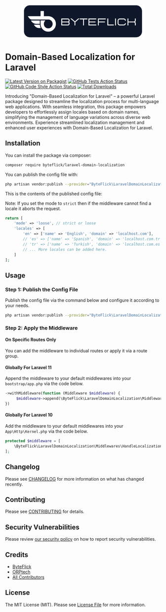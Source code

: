 <p align="center"><img src="https://github.com/ByteFlick/.github/blob/main/profile/btye-flick-logo.png?raw=true" width="400"></p>

# Domain-Based Localization for Laravel

[![Latest Version on Packagist](https://img.shields.io/packagist/v/byteflick/laravel-domain-localization.svg?style=flat-square)](https://packagist.org/packages/byteflick/laravel-domain-localization)
[![GitHub Tests Action Status](https://img.shields.io/github/actions/workflow/status/byteflick/laravel-domain-localization/run-tests.yml?branch=main&label=tests&style=flat-square)](https://github.com/byteflick/laravel-domain-localization/actions?query=workflow%3Arun-tests+branch%3Amain)
[![GitHub Code Style Action Status](https://img.shields.io/github/actions/workflow/status/byteflick/laravel-domain-localization/fix-php-code-style-issues.yml?branch=main&label=code%20style&style=flat-square)](https://github.com/byteflick/laravel-domain-localization/actions?query=workflow%3A"Fix+PHP+code+style+issues"+branch%3Amain)
[![Total Downloads](https://img.shields.io/packagist/dt/byteflick/laravel-domain-localization.svg?style=flat-square)](https://packagist.org/packages/byteflick/laravel-domain-localization)

Introducing "Domain-Based Localization for Laravel" – a powerful Laravel package designed to streamline the localization
process for multi-language web applications. With seamless integration, this package empowers developers to effortlessly
assign locales based on domain names, simplifying the management of language variations across diverse web environments.
Experience streamlined localization management and enhanced user experiences with Domain-Based Localization for Laravel.

## Installation

You can install the package via composer:

```bash
composer require byteflick/laravel-domain-localization
```

You can publish the config file with:

```bash
php artisan vendor:publish --provider="ByteFlick\LaravelDomainLocalization\LaravelDomainLocalizationServiceProvider"
```

This is the contents of the published config file:

Note: If you set the mode to `strict` then if the middleware cannot find a locale it aborts the request.

```php
return [
    'mode' => 'loose', // strict or loose
    'locales' => [
        'en' => ['name' => 'English', 'domain' => 'localhost.com'],
        // 'es' => ['name' => 'Spanish', 'domain' => 'localhost.com.tr'],
        // 'tr' => ['name' => 'Turkish', 'domain' => 'localhost.com.es'],
        // ... More locales can be added here.
    ]
];
```

## Usage

### Step 1: Publish the Config File

Publish the config file via the command below and configure it according to your needs.

```bash
php artisan vendor:publish --provider="ByteFlick\LaravelDomainLocalization\LaravelDomainLocalizationServiceProvider"
```

### Step 2: Apply the Middleware

#### On Specific Routes Only

You can add the middleware to individual routes or apply it via a route group.

#### Globally For Laravel 11

Append the middleware to your default middlewares into your `bootstrap/app.php` via the code below.

```php
->withMiddleware(function (Middleware $middleware) {
     $middleware->append(\ByteFlick\LaravelDomainLocalization\Middlewares\HandleLocalizationViaDomain::class);
})
```

#### Globally For Laravel 10

Add the middleware to your default middlewares into your `App\Http\Kernel.php` via the code below.

```php
protected $middleware = [
    \ByteFlick\LaravelDomainLocalization\Middlewares\HandleLocalizationViaDomain::class,
];
```

## Changelog

Please see [CHANGELOG](CHANGELOG.md) for more information on what has changed recently.

## Contributing

Please see [CONTRIBUTING](CONTRIBUTING.md) for details.

## Security Vulnerabilities

Please review [our security policy](../../security/policy) on how to report security vulnerabilities.

## Credits

- [ByteFlick](https://github.com/ByteFlick)
- [ORPtech](https://orptech.com)
- [All Contributors](../../contributors)

## License

The MIT License (MIT). Please see [License File](LICENSE.md) for more information.
